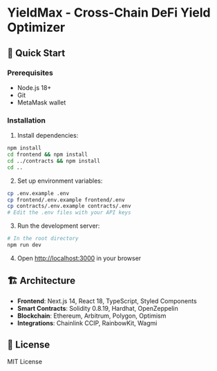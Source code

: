# YieldMax - Cross-Chain DeFi Yield Optimizer

## 🚀 Quick Start

### Prerequisites
- Node.js 18+
- Git
- MetaMask wallet

### Installation

1. Install dependencies:
```bash
npm install
cd frontend && npm install
cd ../contracts && npm install
cd ..
```

2. Set up environment variables:
```bash
cp .env.example .env
cp frontend/.env.example frontend/.env
cp contracts/.env.example contracts/.env
# Edit the .env files with your API keys
```

3. Run the development server:
```bash
# In the root directory
npm run dev
```

4. Open [http://localhost:3000](http://localhost:3000) in your browser

## 🏗️ Architecture

- **Frontend**: Next.js 14, React 18, TypeScript, Styled Components
- **Smart Contracts**: Solidity 0.8.19, Hardhat, OpenZeppelin
- **Blockchain**: Ethereum, Arbitrum, Polygon, Optimism
- **Integrations**: Chainlink CCIP, RainbowKit, Wagmi

## 📝 License

MIT License
